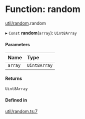 # Function: random

[util/random](../modules/util_random.md).random

▸ `Const` **random**(`array`): `Uint8Array`

#### Parameters

| Name | Type |
| :------ | :------ |
| `array` | `Uint8Array` |

#### Returns

`Uint8Array`

#### Defined in

[util/random.ts:7](https://github.com/panva/jose/blob/v3.14.0/src/util/random.ts#L7)
